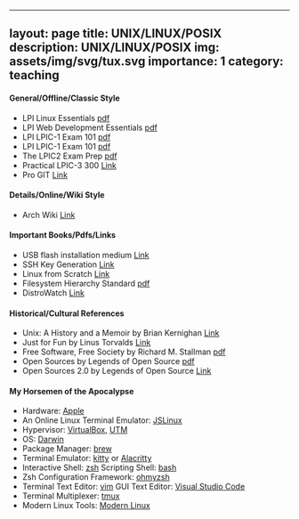 
---
layout: page
title: UNIX/LINUX/POSIX
description: UNIX/LINUX/POSIX
img: assets/img/svg/tux.svg
importance: 1
category: teaching
---

#### General/Offline/Classic Style

- LPI Linux Essentials [pdf](https://learning.lpi.org/pdfstore/LPI-Learning-Material-010-160-en.pdf)  
- LPI Web Development Essentials [pdf](https://learning.lpi.org/pdfstore/LPI-Learning-Material-030-100-en.pdf)  
- LPI LPIC-1 Exam 101 [pdf](https://learning.lpi.org/pdfstore/LPI-Learning-Material-101-500-en.pdf)  
- LPI LPIC-1 Exam 101 [pdf](https://learning.lpi.org/pdfstore/LPI-Learning-Material-102-500-en.pdf)  
- The LPIC2 Exam Prep [pdf](https://lpic2book.github.io/src/pdf/lpic2book.pdf)  
- Practical LPIC-3 300 [Link](https://link.springer.com/book/10.1007/978-1-4842-4473-9)  
- Pro GIT [Link](https://github.com/progit/progit2/releases/download/2.1.360/progit.pdf) 

#### Details/Online/Wiki Style
* Arch Wiki [Link](https://wiki.archlinux.org/)  

#### Important Books/Pdfs/Links
* USB flash installation medium [Link](https://wiki.archlinux.org/title/USB_flash_installation_medium)  
* SSH Key Generation [Link](https://wiki.archlinux.org/title/SSH_keys)  
* Linux from Scratch [Link](https://www.linuxfromscratch.org/lfs/downloads/stable/LFS-BOOK-11.2.pdf)  
* Filesystem Hierarchy Standard [pdf](https://refspecs.linuxfoundation.org/FHS_3.0/fhs-3.0.pdf)  
* DistroWatch [Link](https://distrowatch.com/)  

#### Historical/Cultural References
* Unix: A History and a Memoir by Brian Kernighan [Link](https://www.cs.princeton.edu/~bwk/memoir.html)  
* Just for Fun by Linus Torvalds [Link](https://www.harpercollins.com/products/just-for-fun-linus-torvaldsdavid-diamond?variant=32118179364898)  
* Free Software, Free Society by Richard M. Stallman [pdf](https://www.gnu.org/doc/fsfs3-hardcover.pdf)  
* Open Sources by Legends of Open Source [pdf](https://smaldone.com.ar/documentos/libros/opensources.pdf)  
* Open Sources 2.0 by Legends of Open Source [Link](https://www.oreilly.com/library/view/open-sources-20/0596008023/)  

#### My Horsemen of the Apocalypse
* Hardware: [Apple](https://www.apple.com/mac/)
* An Online Linux Terminal Emulator: [JSLinux](https://bellard.org/jslinux/)      
* Hypervisor: [VirtualBox](https://www.virtualbox.org/), [UTM](https://mac.getutm.app/)   
* OS: [Darwin](https://github.com/apple/darwin-xnu)  
* Package Manager: [brew](https://brew.sh/)  
* Terminal Emulator: [kitty](https://sw.kovidgoyal.net/kitty/) or [Alacritty](https://alacritty.org/)  
* Interactive Shell: [zsh](https://www.zsh.org/) Scripting Shell: [bash](https://www.gnu.org/software/bash/)  
* Zsh Configuration Framework: [ohmyzsh](https://ohmyz.sh/)  
* Terminal Text Editor: [vim](https://www.vim.org/) GUI Text Editor: [Visual Studio Code](https://code.visualstudio.com/)     
* Terminal Multiplexer: [tmux](https://github.com/tmux)  
* Modern Linux Tools: [Modern Linux](https://github.com/ibraheemdev/modern-unix)  


